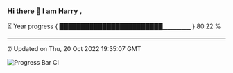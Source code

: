 ### Hi there 👋 I am Harry , 

⏳ Year progress { ████████████████████████▁▁▁▁▁▁ } 80.22 %

---

⏰ Updated on Thu, 20 Oct 2022 19:35:07 GMT

![Progress Bar CI](https://github.com/duykhang68/duykhang68/workflows/Progress%20Bar%20CI/badge.svg)
